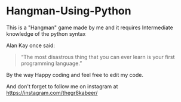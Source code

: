 # Hangman-Using-Python
This is a "Hangman" game made by me and it requires Intermediate knowledge of the python syntax

Alan Kay once said:
> “The most disastrous thing that you can ever learn is your first programming language.”

By the way Happy coding and feel free to edit my code.

And don't forget to follow me on instagram at https://instagram.com/thegr8kabeer/
